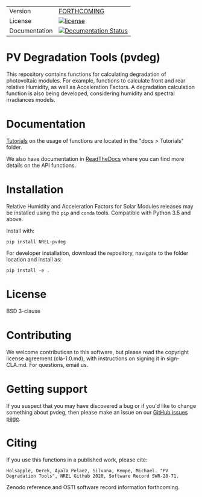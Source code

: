 <table>
<tr>
  <td>Version</td>
  <td>
  <a href="https://zenodo.org/badge/latestdoi/248347431"> FORTHCOMING </a>
</td>
</tr>

<tr>
  <td>License</td>
  <td>
    <a href="https://github.com/NREL/PVDegradationTools/blob/master/LICENSE.md">
    <img src="https://img.shields.io/pypi/l/pvlib.svg" alt="license" />
    </a>
</td>
</tr>
<tr>
  <td>Documentation</td>
  <td>
	<a href='https://pvdegradationtools.readthedocs.io/en/latest/?badge=latest'>
	    <img src='https://readthedocs.org/projects/pvdegradationtools/badge/?version=latest' alt='Documentation Status' />
	</a>
  </td>
</tr>
</table>



# PV Degradation Tools (pvdeg)

This repository contains functions for calculating degradation of photovoltaic modules. For example, functions to calculate front and rear relative Humidity, as well as Acceleration Factors. A degradation calculation function is also being developed, considering humidity and spectral irradiances models.



Documentation
=============

[Tutorials](https://github.com/NREL/PVDegradationTools/tree/main/docs/tutorials) on the usage of functions are located in the "docs > Tutorials" folder. 

We also have documentation in [ReadTheDocs](https://PVDegradationTools.readthedocs.io) where you can find more details on the API functions.


Installation
============

Relative Humidity and Acceleration Factors for Solar Modules releases may be installed using the ``pip`` and ``conda`` tools. Compatible with Python 3.5 and above.

Install with:

    pip install NREL-pvdeg

For developer installation, download the repository, navigate to the folder location and install as:

    pip install -e .


License
=======

BSD 3-clause


Contributing
=======

We welcome contributiosn to this software, but please read the copyright license agreement (cla-1.0.md), with instructions on signing it in sign-CLA.md. For questions, email us.


Getting support
===============

If you suspect that you may have discovered a bug or if you'd like to
change something about pvdeg, then please make an issue on our
[GitHub issues page](hhttps://github.com/NREL/PVDegradationTools/issues).


Citing
======

If you use this functions in a published work, please cite:

	Holsapple, Derek, Ayala Pelaez, Silvana, Kempe, Michael. "PV Degradation Tools", NREL Github 2020, Software Record SWR-20-71.
	
Zenodo reference and OSTI software record information forthcoming. 

